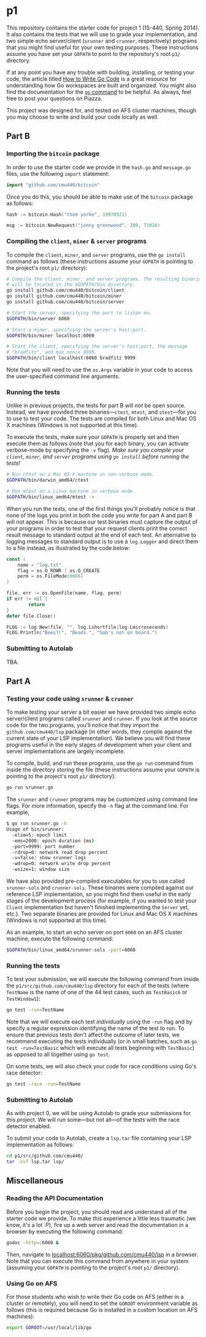 p1
==

This repository contains the starter code for project 1 (15-440, Spring 2014). It also contains
the tests that we will use to grade your implementation, and two simple echo server/client
(`srunner` and `crunner`, respectively) programs that you might find useful for your own testing
purposes. These instructions assume you have set your `GOPATH` to point to the repository's
root `p1/` directory.

If at any point you have any trouble with building, installing, or testing your code, the article
titled [How to Write Go Code](http://golang.org/doc/code.html) is a great resource for understanding
how Go workspaces are built and organized. You might also find the documentation for the
[`go` command](http://golang.org/cmd/go/) to be helpful. As always, feel free to post your questions
on Piazza.

This project was designed for, and tested on AFS cluster machines, though you may choose to
write and build your code locally as well.

## Part B

### Importing the `bitcoin` package

In order to use the starter code we provide in the `hash.go` and `message.go` files, use the
following `import` statement:

```go
import "github.com/cmu440/bitcoin"
```

Once you do this, you should be able to make use of the `bitcoin` package as follows:

```go
hash := bitcoin.Hash("thom yorke", 19970521)

msg := bitcoin.NewRequest("jonny greenwood", 200, 71010)
```

### Compiling the `client`, `miner` & `server` programs

To compile the `client`, `miner`, and `server` programs, use the `go install` command
as follows (these instructions assume your
`GOPATH` is pointing to the project's root `p1/` directory):

```bash
# Compile the client, miner, and server programs. The resulting binaries
# will be located in the $GOPATH/bin directory.
go install github.com/cmu440/bitcoin/client
go install github.com/cmu440/bitcoin/miner
go install github.com/cmu440/bitcoin/server

# Start the server, specifying the port to listen on.
$GOPATH/bin/server 6060

# Start a miner, specifying the server's host:port.
$GOPATH/bin/miner localhost:6060

# Start the client, specifying the server's host:port, the message
# "bradfitz", and max nonce 9999.
$GOPATH/bin/client localhost:6060 bradfitz 9999
```

Note that you will need to use the `os.Args` variable in your code to access the user-specified
command line arguments.

### Running the tests

Unlike in previous projects, the tests for part B will _not_ be open source. Instead, we have
provided three binaries&mdash;`ctest`, `mtest`, and `stest`&mdash;for you to use to test your code. 
The tests are compiled for both Linux and Mac OS X machines (Windows is not supported at this time).

To execute the tests, make sure your `GOPATH` is properly set and then execute them as follows (note
that you for each binary, you can activate verbose-mode by specifying the `-v` flag). _Make sure you
compile your `client`, `miner`, and `server` programs using `go install` before running the tests!_

```bash
# Run ctest on a Mac OS X machine in non-verbose mode.
$GOPATH/bin/darwin_amd64/ctest

# Run mtest on a Linux machine in verbose mode.
$GOPATH/bin/linux_amd64/mtest -v
```

When you run the tests, one of the first things you'll probably notice is that none of the logs
you print in both the code you write for part A and part B will not appear. This is because
our test binaries must capture the output of your programs in order to test that your request clients
print the correct result message to standard output at the end of each test. An alternative to
logging messages to standard output is to use a `log.Logger` and direct them to a file instead, as
illustrated by the code below:

```go
const (
	name = "log.txt"
	flag = os.O_RDWR | os.O_CREATE 
	perm = os.FileMode(0666)
)

file, err := os.OpenFile(name, flag, perm)
if err != nil {
        return
}
defer file.Close()

FLOG := log.New(file, "", log.Lshortfile|log.Lmicroseconds)
FLOG.Println("Bees?!", "Beads.", "Gob's not on board.")
```

### Submitting to Autolab

TBA.

## Part A

### Testing your code using `srunner` & `crunner`

To make testing your server a bit easier we have provided two simple echo server/client
programs called `srunner` and `crunner`. If you look at the source code for the two programs,
you'll notice that they import the `github.com/cmu440/lsp` package (in other words, they compile
against the current state of your LSP implementation). We believe you will find these programs
useful in the early stages of development when your client and server implementations are
largely incomplete.

To compile, build, and run these programs, use the `go run` command from inside the directory
storing the file (these instructions assume your `GOPATH` is pointing to the project's root
`p1/` directory):

```bash
go run srunner.go
```

The `srunner` and `crunner` programs may be customized using command line flags. For more
information, specify the `-h` flag at the command line. For example,

```bash
$ go run srunner.go -h
Usage of bin/srunner:
  -elim=5: epoch limit
  -ems=2000: epoch duration (ms)
  -port=9999: port number
  -rdrop=0: network read drop percent
  -v=false: show srunner logs
  -wdrop=0: network write drop percent
  -wsize=1: window size
```

We have also provided pre-compiled executables for you to use called `srunner-sols` and `crunner-sols`. 
These binaries were compiled against our reference LSP implementation,
so you might find them useful in the early stages of the development process (for example, if you wanted to test your 
`Client` implementation but haven't finished implementing the `Server` yet, etc.). Two separate binaries
are provided for Linux and Mac OS X machines (Windows is not supported at this time). 

As an example, to start an echo server on port `6060` on an AFS cluster machine, execute the following command:

```sh
$GOPATH/bin/linux_amd64/srunner-sols -port=6060
```

### Running the tests

To test your submission, we will execute the following command from inside the
`p1/src/github.com/cmu440/lsp` directory for each of the tests (where `TestName` is the
name of one of the 44 test cases, such as `TestBasic6` or `TestWindow1`):

```sh
go test -run=TestName
```

Note that we will execute each test _individually_ using the `-run` flag and by specify a regular expression
identifying the name of the test to run. To ensure that previous tests don't affect the outcome of later tests,
we recommend executing the tests individually (or in small batches, such as `go test -run=TestBasic` which will
execute all tests beginning with `TestBasic`) as opposed to all together using `go test`.

On some tests, we will also check your code for race conditions using Go's race detector:

```sh
go test -race -run=TestName
```

### Submitting to Autolab

As with project 0, we will be using Autolab to grade your submissions for this project. 
We will run some&mdash;but not all&mdash;of the tests with the race detector enabled.

To submit your code to Autolab, create a `lsp.tar` file containing your LSP implementation as follows:

```sh
cd p1/src/github.com/cmu440/
tar -cvf lsp.tar lsp/
```

## Miscellaneous

### Reading the API Documentation

Before you begin the project, you should read and understand all of the starter code we provide.
To make this experience a little less traumatic (we know, it's a lot :P), 
fire up a web server and read the documentation in a browser by executing the following command:

```sh
godoc -http=:6060 &
```

Then, navigate to [localhost:6060/pkg/github.com/cmu440/lsp](http://localhost:6060/pkg/github.com/cmu440/lsp) in a browser.
Note that you can execute this command from anywhere in your system (assuming your `GOPATH`
is pointing to the project's root `p1/` directory).

### Using Go on AFS

For those students who wish to write their Go code on AFS (either in a cluster or remotely), you will
need to set the `GOROOT` environment variable as follows (this is required because Go is installed
in a custom location on AFS machines):

```bash
export GOROOT=/usr/local/lib/go
```
